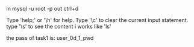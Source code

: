 in
mysql -u root -p
out
ctrl+d

Type 'help;' or '\h' for help.
Type '\c' to clear the current input statement.
type '\s' to see the content i works like 'ls'

the pass of task1 is:
user_0d_1_pwd
